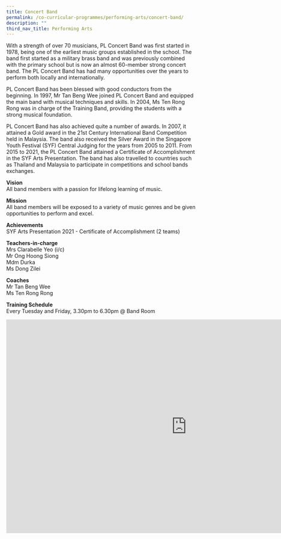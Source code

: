 ```yaml
---
title: Concert Band
permalink: /co-curricular-programmes/performing-arts/concert-band/
description: ""
third_nav_title: Performing Arts
---
```

With a strength of over 70 musicians, PL Concert Band was first started in 1978, being one of the earliest music groups established in the school. The band first started as a military brass band and was previously combined with the primary school but is now an almost 60-member strong concert band. The PL Concert Band has had many opportunities over the years to perform both locally and internationally.  
  
PL Concert Band has been blessed with good conductors from the beginning. In 1997, Mr Tan Beng Wee joined PL Concert Band and equipped the main band with musical techniques and skills. In 2004, Ms Ten Rong Rong was in charge of the Training Band, providing the students with a strong musical foundation.  
  
PL Concert Band has also achieved quite a number of awards. In 2007, it attained a Gold award in the 21st Century International Band Competition held in Malaysia. The band also received the Silver Award in the Singapore Youth Festival (SYF) Central Judging for the years from 2005 to 2011. From 2015 to 2021, the PL Concert Band attained a Certificate of Accomplishment in the SYF Arts Presentation. The band has also travelled to countries such as Thailand and Malaysia to participate in competitions and school bands exchanges.  
  
**Vision**  <br>
All band members with a passion for lifelong learning of music.  
  
**Mission**  <br>
All band members will be exposed to a variety of music genres and be given opportunities to perform and excel.  
  
**Achievements**  <br>
SYF Arts Presentation 2021 - Certificate of Accomplishment (2 teams)  
  
**Teachers-in-charge**  <br>
Mrs Clarabelle Yeo (i/c)  <br>
Mr Ong Hoong Siong  <br>
Mdm Durka  <br>
Ms Dong Zilei  
  
**Coaches**  <br>
Mr Tan Beng Wee  <br>
Ms Ten Rong Rong  
  
**Training Schedule**  <br>
Every Tuesday and Friday, 3.30pm to 6.30pm @ Band Room  
  
<iframe allowfullscreen="true" height="569" width="960" frameborder="0" src="https://docs.google.com/presentation/d/e/2PACX-1vSPUXTTteVYlJpf5jUpkgmRH4Vyyk76-odgkfxDkz_JjIbZtwLxU3PwoIEsgvisAMMzGtYw_mxniWfm/embed?start=true&amp;loop=true&amp;delayms=3000"></iframe>
